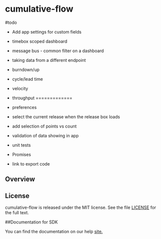 cumulative-flow
=========================
#todo
- Add app settings for custom fields
- timebox scoped dashboard
- message bus - common filter on a dashboard
- taking data from a different endpoint
- burndown/up
- cycle/lead time
- velocity
- throughput 
=============

- preferences
- select the current release when the release box loads
- add selection of points vs count
- validation of data showing in app
- unit tests
- Promises
- link to export code




## Overview


## License

cumulative-flow is released under the MIT license.  See the file [LICENSE](./LICENSE) for the full text.

##Documentation for SDK

You can find the documentation on our help [site.](https://help.rallydev.com/apps/2.1/doc/)
